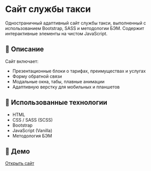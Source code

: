 # Сайт службы такси

Одностраничный адаптивный сайт службы такси, выполненный с использованием Bootstrap, SASS и методологии БЭМ. Содержит интерактивные элементы на чистом JavaScript.

## 🚕 Описание

Сайт включает:
- Презентационные блоки о тарифах, преимуществах и услугах
- Форму обратной связи
- Модальные окна, табы, плавные анимации
- Адаптивную верстку для мобильных и планшетов

## 🔧 Использованные технологии

- HTML
- CSS / SASS (SCSS)
- Bootstrap
- JavaScript (Vanilla)
- Методология БЭМ

## 🔗 Демо

[Открыть сайт](https://vrbdas.github.io/uber/)
